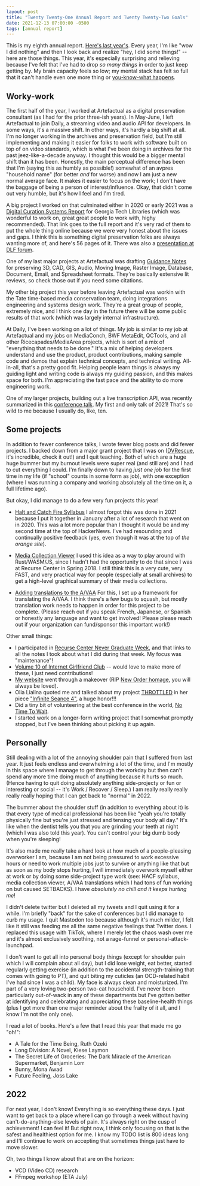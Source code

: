 ```yaml
---
layout: post
title: "Twenty Twenty-One Annual Report and Twenty Twenty-Two Goals"
date: 2021-12-13 07:00:00 -0500
tags: [annual report]
---
```


This is my eighth annual report. [Here's last year's](https://bits.ashleyblewer.com/blog/2020/12/13/twenty-twenty-annual-report-and-twenty-twenty-one-goals/). Every year, I'm like "wow I did nothing" and then I look back and realize "hey, I did some things!" -- here are those things. This year, it's especially surprising and relieving because I've felt that I've had to drop _so many things_ in order to just keep getting by. My brain capacity feels so low; my mental stack has felt so full that it can't handle even one more thing or [you-know-what happens](https://youtu.be/-PX0BV9hGZY?t=97).

## Worky-work

The first half of the year, I worked at Artefactual as a digital preservation consultant (as I had for the prior three-ish years). In May-June, I left Artefactual to join Daily, a streaming video and audio API for developers. In some ways, it's a massive shift. In other ways, it's hardly a big shift at all. I'm no longer working in the archives and preservation field, but I'm still implementing and making it easier for folks to work with software built on top of on video standards, which is what I've been doing in archives for the past jeez-like-a-decade anyway. I thought this would be a bigger mental shift than it has been. Honestly, the main perceptual difference has been that I'm (saying this as humbly as possible!) somewhat of an avpres "household name" (for better _and_ for worse) and now I am just a new normal average face. It makes it easier to focus on the work; I don't have the baggage of being a person of interest/influence. Okay, that didn't come out very humble, but it's how I feel and I'm tired.

A big project I worked on that culminated either in 2020 or early 2021 was a [Digital Curation Systems Report](https://smartech.gatech.edu/handle/1853/65362) for Georgia Tech Libraries (which was wonderful to work on, great great people to work with, highy recommended). That link goes to the full report and it's very rad of them to put the whole thing online because we were very honest about the issues and gaps. I think this is something digital preservation folks are always wanting more of, and here's 56 pages of it. There was also a [presentation at DLF forum](https://midspace.forum2021.diglib.org/conference/clir-events/item/469d6f91-7e43-487c-99b0-b42de3fc15ab).

One of my last major projects at Artefactual was drafting [Guidance Notes](https://www.dpconline.org/digipres/discover-good-practice/tech-watch-reports) for preserving 3D, CAD, GIS, Audio, Moving Image, Raster Image, Database, Document, Email, and Spreadsheet formats. They're basically extensive lit reviews, so check those out if you need some citations.

My other big project this year before leaving Artefactual was workin with the Tate time-based media conservation team, doing integrations engineering and systems design work. They're a great group of people, extremely nice, and I think one day in the future there will be some public results of that work (which was largely internal infrastructure).

At Daily, I've been working on a lot of things. My job is similar to my job at Artefactual and my jobs on MediaConch, BWF MetaEdit, QCTools, and all other Ricecapades/MediaArea projects, which is sort of a mix of "everything that needs to be done." It's a mix of helping developers understand and use the product, product contributions, making sample code and demos that explain technical concepts, and technical writing. All-in-all, that's a pretty good fit. Helping people learn things is always my guiding light and writing code is always my guiding passion, and this makes space for both. I'm appreciating the fast pace and the ability to do more engineering work.

One of my larger projects, building out a live transcription API, was recently summarized in this [conference talk](https://2021.commcon.xyz/talks/pulling-text-out-of-a-mediasoup-hat-and-other-magic-tricks-for-a-captivating-live-transcription-performance). My first and only talk of 2021! That's so wild to me because I usually do, like, ten.

## Some projects 
In addition to fewer conference talks, I wrote fewer blog posts and did fewer projects. I backed down from a major grant project that I was on ([DVRescue](https://github.com/mipops/dvrescue), it's incredible, check it out!) and I quit teaching. Both of which are a huge huge bummer but my burnout levels were super real (and still are) and I had to cut everything I could. I'm finally down to having _just one job_ for the first time in my life (if "school" counts in some form as job), with one exception (where I was running a company and working absolutely all the time on it, a full lifetime ago). 

But okay, I did manage to do a few very fun projects this year!

- [Halt and Catch Fire Syllabus](https://bits.ashleyblewer.com/halt-and-catch-fire-syllabus/)
I almost forgot this was done in 2021 because I put it together in January after a lot of research that went on in 2020. This was a lot more popular than I thought it would be and my second time at the top of HackerNews. I've had resounding and continually positive feedback (yes, even though it was at the top of _the orange site_).

- [Media Collection Viewer](https://bits.ashleyblewer.com/blog/2021/04/03/media-collection-viewer/)
I used this idea as a way to play around with Rust/WASM/JS, since I hadn't had the opportunity to do that since I was at Recurse Center in Spring 2018. I still think this is a very cute, very FAST, and very practical way for people (especially at small archives) to get a high-level graphical summary of their media collections.

- [Adding translations to the A/VAA](https://bits.ashleyblewer.com/blog/2021/07/27/translations-for-the-av-artifact-atlas/)
For this, I set up a framework for translating the A/VAA. I think there's a few bugs to squash, but mostly translation work needs to happen in order for this project to be complete. (Please reach out if you speak French, Japanese, or Spanish or honestly any language and want to get involved! Please please reach out if your organization can fund/sponsor this important work!)

Other small things:
- I participated in [Recurse Center Never Graduate Week](https://github.com/ablwr/my-recurse-center-syllabus#ngw21), and that links to all the notes I took about what I did during that week. My focus was "maintenance"!
- [Volume 10 of Internet Girlfriend Club](https://internetgirlfriend.club/volume10/0.html) -- would love to make more of these, I just need contributions!
- [My website](https://ashleyblewer.com) went through a makeover (RIP [New Order homage](https://ashleyblewer.com/old/), you will always be loved).
- Olia Lialina quoted me and talked about my project [THROTTLED](https://ashleyblewer.com/throttled.html) in her piece ["Infinite Seance 4"](http://art.teleportacia.org/observation/infinite_seance_4/), a huge honor!!!
- Did a tiny bit of volunteering at the best conference in the world, [No Time To Wait](https://mediaarea.net/NoTimeToWait5).
- I started work on a longer-form writing project that I somewhat promptly stopped, but I've been thinking about picking it up again.


## Personally

Still dealing with a lot of the annoying shoulder pain that I suffered from last year. It just feels endless and overwhelming a lot of the time, and I'm mostly in this space where I manage to get through the workday but then can't spend any more time doing much of anything because it hurts so much. (Hence having to quit doing absolutely anything side-projecty or fun or interesting or social -- it's Work / Recover / Sleep.) I am really really really really really hoping that I can get back to "normal" in 2022.

The bummer about the shoulder stuff (in addition to everything about it) is that every type of medical professional has been like "yeah you're totally physically fine but you're just stressed and tensing your body all day."  It's like when the dentist tells you that you are grinding your teeth at night (which I was also told this year). You can't control your big dumb body when you're sleeping! 

It's also made me really take a hard look at how much of a people-pleasing overworker I am, because I am not being pressured to work excessive hours or need to work multiple jobs just to survive or anything like that but as soon as my body stops hurting, I will immediately overwork myself either at work or by doing some side-project type work (see: HACF syllabus, media collection viewer, A/VAA translations which I had tons of fun working on but caused SETBACKS). I have _absolutely no chill and it keeps hurting me_! 

I didn't delete twitter but I deleted all my tweets and I quit using it for a while. I'm briefly "back" for the sake of conferences but I did manage to curb my usage. I quit Mastodon too because although it's much milder, I felt like it still was feeding me all the same negative feelings that Twitter does. I replaced this usage with TikTok, where I merely let the chaos wash over me and it's almost exclusively soothing, not a rage-funnel or personal-attack-launchpad.

I don't want to get all into personal body things (except for shoulder pain which I will complain about all day), but I did lose weight, eat better, started regularly getting exercise (in addition to the accidental strength-training that comes with going to PT), and quit biting my cuticles (an OCD-related habit I've had since I was a child). My face is always clean and moisturized. I'm part of a very loving two-person two-cat household. I've never been particularly out-of-wack in any of these departments but I've gotten better at identifying and celebrating and appreciating these baseline-health things (plus I got more than one major reminder about the frailty of it all, and I know I'm not the only one).

I read a lot of books. Here's a few that I read this year that made me go "oh!":
- A Tale for the Time Being, Ruth Ozeki
- Long Division: A Novel, Kiese Laymon
- The Secret Life of Groceries: The Dark Miracle of the American Supermarket, Benjamin Lorr
- Bunny, Mona Awad
- Future Feeling, Joss Lake


## 2022

For next year, I don't know! Everything is so everything these days. I just want to get back to a place where I can go through a week without having can't-do-anything-else levels of pain. It's always right on the cusp of achievement! I can feel it! But right now, I think only focusing on that is the safest and healthiest option for me. I know my TODO list is 800 ideas long and I'll continue to work on accepting that sometimes things just have to move slower.

Oh, two things I know about that are on the horizon:
- VCD (Video CD) research
- FFmpeg workshop (ETA July)
